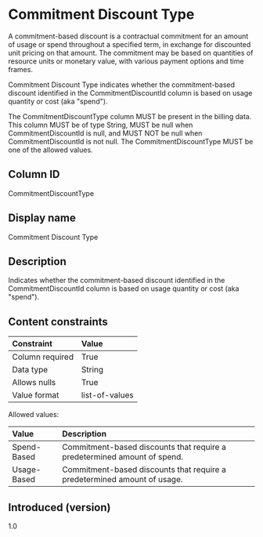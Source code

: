 # Commitment Discount Type

A commitment-based discount is a contractual commitment for an amount of usage or spend throughout a specified term, in exchange for discounted unit pricing on that amount. The commitment may be based on quantities of resource units or monetary value, with various payment options and time frames.

Commitment Discount Type indicates whether the commitment-based discount identified in the CommitmentDiscountId column is based on usage quantity or cost (aka "spend").

The CommitmentDiscountType column MUST be present in the billing data. This column MUST be of type String, MUST be null when CommitmentDiscountId is null, and MUST NOT be null when CommitmentDiscountId is not null. The CommitmentDiscountType MUST be one of the allowed values.

## Column ID

CommitmentDiscountType

## Display name

Commitment Discount Type

## Description

Indicates whether the commitment-based discount identified in the CommitmentDiscountId column is based on usage quantity or cost (aka "spend").

## Content constraints

|    Constraint   |      Value       |
|:----------------|:-----------------|
| Column required | True             |
| Data type       | String           |
| Allows nulls    | True             |
| Value format    | list-of-values   |

Allowed values:

| Value      | Description                                                                                                                                                                   |
|:---------------|:--------------------------------------------------------------------------------------------------------------------------------------------------------------------------|
| Spend-Based   | Commitment-based discounts that require a predetermined amount of spend.    |
| Usage-Based   | Commitment-based discounts that require a predetermined amount of usage.     |

## Introduced (version)

1.0
